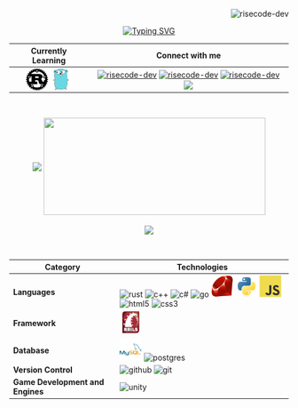 <p align="right">
  <img src="https://komarev.com/ghpvc/?username=CardosoTony&label=Profile%20views&color=FF0077&style=flat" alt="risecode-dev" />
</p>

<p align="center">
  <a href=""><img src="https://readme-typing-svg.demolab.com?font=Fira+Code&weight=700&size=30&duration=2000&pause=1000&color=FF00CC&center=true&vCenter=true&width=500&height=70&lines=Hello+World!+👋🏻;I'm+Tony+😊" alt="Typing SVG" /></a>
</p>

<div align="center">

| Currently Learning | Connect with me |
| :-------: | :-------: |
| <a href="https://www.rust-lang.org" target="_blank" rel="noreferrer"><img src="https://raw.githubusercontent.com/devicons/devicon/master/icons/rust/rust-original.svg" alt="rust" height="40" align="center"/></a> <a href="https://go.dev" target="_blank" rel="noreferrer"><img src="https://raw.githubusercontent.com/devicons/devicon/master/icons/go/go-original.svg" alt="go" height="40" align="center"/></a> | <a href="https://instagram.com/tony_alc" target="blank"><img align="center" src="https://raw.githubusercontent.com/rahuldkjain/github-profile-readme-generator/master/src/images/icons/Social/instagram.svg" alt="risecode-dev" height="30" width="40" /></a> <a href="https://linkedin.com/in/tonycardoso" target="blank"><img  align="center" src="https://raw.githubusercontent.com/rahuldkjain/github-profile-readme-generator/master/src/images/icons/Social/linked-in-alt.svg" alt="risecode-dev" height="30" /></a> <a href="https://stackoverflow.com/users/22393696/tony-cardoso" target="blank"><img align="center" src="https://raw.githubusercontent.com/rahuldkjain/github-profile-readme-generator/master/src/images/icons/Social/stack-overflow.svg" alt="risecode-dev" height="30" width="35" /></a> <a href="mailto:zeno@risecode.dev"><img  align="center" src="https://skillicons.dev/icons?i=gmail" height="30" /></a> |
</div>
<br>
<p align="center">
  <a href="https://github.com/CardosoTony/github-readme-stats" style="text-decoration: none;">
    <img height=175 align="center" src="https://github-readme-stats.vercel.app/api?username=CardosoTony&show_icons=true&rank_icon=github&theme=midnight-purple&text_bold=true&text_color=00FF00&hide_border=true&border_radius=20" />
  </a>
  <a href="https://github.com/CardosoTony/convoychat" style="text-decoration: none;">
    <img height=175 width=400 align="center" src="https://github-readme-stats.vercel.app/api/top-langs?username=CardosoTony&layout=compact&theme=midnight-purple&langs_count=8&card_width=360&text_color=00FF00&hide_border=true&border_radius=20&hide_progress=false&hide=batchfile,dockerfile,less,scss,shell" />
  </a>
  <br><br>
  <a>
    <img height=170 align="center" src="https://github-readme-streak-stats.herokuapp.com/?user=CardosoTony&theme=midnight-purple&hide_border=true&border_radius=20&text_color=00FF00" />
  </a>
  <br>
</p>

<div align="center">
<br>

| Category | Technologies |
|----------|--------------|
| **Languages** | <img src="https://cdn.jsdelivr.net/gh/devicons/devicon/icons/rust/rust-original.svg" alt="rust" height="40"/> <img src="https://cdn-icons-png.flaticon.com/512/6132/6132222.png" alt="c++" height="40"/> <img src="https://user-images.githubusercontent.com/25181517/121405384-444d7300-c95d-11eb-959f-913020d3bf90.png" alt="c#" height="40"/> <img src="https://cdn.jsdelivr.net/gh/devicons/devicon/icons/go/go-original-wordmark.svg" alt="go" height="40"/> <img src="https://raw.githubusercontent.com/devicons/devicon/master/icons/ruby/ruby-original.svg" alt="ruby" height="40"/> <img src="https://raw.githubusercontent.com/devicons/devicon/master/icons/python/python-original.svg" alt="python" height="40"/> <img src="https://raw.githubusercontent.com/devicons/devicon/master/icons/javascript/javascript-original.svg" alt="javascript" height="40"/> <img src="https://cdn.jsdelivr.net/gh/devicons/devicon/icons/html5/html5-original.svg" alt="html5" height="40"/> <img src="https://cdn.jsdelivr.net/gh/devicons/devicon/icons/css3/css3-original.svg" alt="css3" height="40"/> |
| **Framework** | <img src="https://raw.githubusercontent.com/devicons/devicon/master/icons/rails/rails-original-wordmark.svg" alt="rails" height="40"/> |
| **Database** | <img src="https://raw.githubusercontent.com/devicons/devicon/master/icons/mysql/mysql-original-wordmark.svg" alt="mysql" height="40"/> <img src="https://cdn.jsdelivr.net/gh/devicons/devicon/icons/postgresql/postgresql-original-wordmark.svg" alt="postgres" height="40"/> |
| **Version Control** | <img src="https://skillicons.dev/icons?i=github" alt="github" height="40"/> <img src="https://www.vectorlogo.zone/logos/git-scm/git-scm-icon.svg" alt="git" height="40"/> |
| **Game Development and Engines** | <img src="https://cdn.jsdelivr.net/gh/devicons/devicon@latest/icons/unity/unity-original.svg" alt="unity" height="40"/> |
</div>

